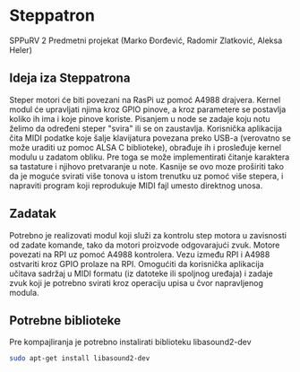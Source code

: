 # Steppatron
SPPuRV 2 Predmetni projekat (Marko Đorđević, Radomir Zlatković, Aleksa Heler)

## Ideja iza Steppatrona
Steper motori će biti povezani na RasPi uz pomoć A4988 drajvera. Kernel modul će upravljati njima kroz GPIO pinove, a kroz parametere se postavlja koliko ih ima i koje pinove koriste. Pisanjem u node se zadaje koju notu želimo da određeni steper "svira" ili se on zaustavlja. Korisnička aplikacija čita MIDI podatke koje šalje klavijatura povezana preko USB-a (verovatno se može uraditi uz pomoc ALSA C biblioteke), obrađuje ih i prosleđuje kernel modulu u zadatom obliku. Pre toga se može implementirati čitanje karaktera sa tastature i njihovo pretvaranje u note. Kasnije se ovo moze proširiti tako da je moguće svirati više tonova u istom trenutku uz pomoć više stepera, i napraviti program koji reprodukuje MIDI fajl umesto direktnog unosa.

## Zadatak
Potrebno je realizovati modul koji služi za kontrolu step motora u zavisnosti od zadate komande, tako da motori proizvode odgovarajući zvuk. 
Motore povezati na RPI uz pomoć A4988 kontrolera. Vezu između RPI i A4988 ostvariti kroz GPIO prolaze na RPI. 
Omogućiti da korisnička aplikacija učitava sadržaj u MIDI formatu (iz datoteke ili spoljnog uređaja) i zadaje zvuk koji je potrebno svirati kroz operaciju upisa u čvor napravljenog modula.

## Potrebne biblioteke
Pre kompajliranja je potrebno instalirati biblioteku libasound2-dev
```bash
sudo apt-get install libasound2-dev
```

